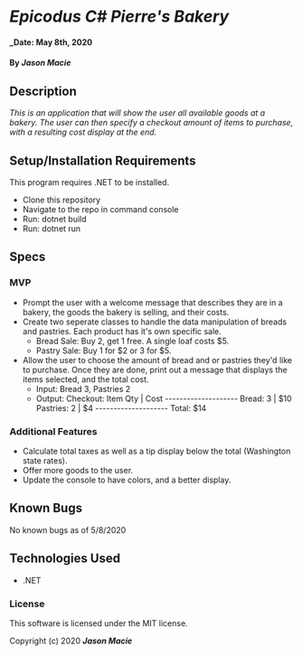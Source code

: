 # _Epicodus C# Pierre's Bakery_

#### _Date: May 8th, 2020
#### By _**Jason Macie**_

## Description

_This is an application that will show the user all available goods at a bakery. The user can then specify a checkout amount of items to purchase, with a resulting cost display at the end._

## Setup/Installation Requirements

This program requires .NET to be installed.
* Clone this repository
* Navigate to the repo in command console
* Run: dotnet build
* Run: dotnet run

## Specs

### MVP

* Prompt the user with a welcome message that describes they are in a bakery, the goods the bakery is selling, and their costs.
* Create two seperate classes to handle the data manipulation of breads and pastries. Each product has it's own specific sale.
  * Bread Sale: Buy 2, get 1 free. A single loaf costs $5.
  * Pastry Sale: Buy 1 for \$2 or 3 for $5.
* Allow the user to choose the amount of bread and or pastries they'd like to purchase. Once they are done, print out a message that displays the items selected, and the total cost.
  * Input: Bread 3, Pastries 2
  * Output: Checkout:
            Item     Qty  |   Cost
            --------------------
            Bread:    3   |   $10
            Pastries: 2   |   $4
            --------------------
            Total:            $14

### Additional Features

* Calculate total taxes as well as a tip display below the total (Washington state rates).
* Offer more goods to the user.
* Update the console to have colors, and a better display.

## Known Bugs

No known bugs as of 5/8/2020

## Technologies Used

* .NET

### License

This software is licensed under the MIT license.

Copyright (c) 2020 **_Jason Macie_**
